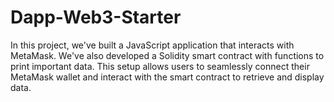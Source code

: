 # Dapp-Web3-Starter
In this project, we've built a JavaScript application that interacts with MetaMask. We've also developed a Solidity smart contract with functions to print important data. This setup allows users to seamlessly connect their MetaMask wallet and interact with the smart contract to retrieve and display data.
